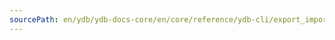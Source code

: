 ```yaml
---
sourcePath: en/ydb/ydb-docs-core/en/core/reference/ydb-cli/export_import/_includes/s3_conn_procure_overlay.md
---
```

